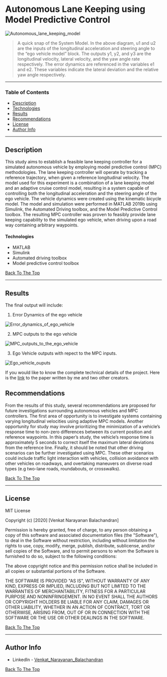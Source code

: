 # Autonomous Lane Keeping using Model Predictive Control 
![Autonomous_lane_keeping_model](https://user-images.githubusercontent.com/79725511/109578820-decc2980-7ac5-11eb-8a05-625c56feb1a8.jpg)
> A quick snap of the System Model. In the above diagram, u1 and u2 are the inputs of the longitudinal acceleration and steering angle to the “ego vehicle model” block. The outputs y1, y2, and y3 are the longitudinal velocity, lateral velocity, and the yaw angle rate respectively. The error dynamics are referenced in the variables e1 and e2. These variables indicate the lateral deviation and the relative yaw angle respectively.

---

### Table of Contents

- [Description](#description)
- [Technologies](#technologies)
- [Results](#results)
- [Recommendations](#recommendations)
- [License](#license)
- [Author Info](#author-info)

---

## Description

This study aims to establish a feasible lane keeping controller for a simulated autonomous vehicle by employing model predictive control (MPC) methodologies. The lane keeping controller will operate by tracking a reference trajectory, when given a reference longitudinal velocity. The model used for this experiment is a combination of a lane keeping model and an adaptive cruise control model, resulting in a system capable of controlling both the longitudinal acceleration and the steering angle of the ego vehicle. The vehicle dynamics were created using the kinematic bicycle model. The model and simulation were performed in MATLAB 2019b using Simulink, the Automated Driving toolbox, and the Model Predictive Control toolbox. The resulting MPC controller was proven to feasibly provide lane keeping capability to the simulated ego vehicle, when driving upon a road way containing arbitrary waypoints.

#### Technologies

- MATLAB
- Simulink
- Automated driving toolbox
- Model predictive control toolbox

[Back To The Top](#Autonomous-Lane-Keeping-using-Model-Predictive-Control)

---

## Results

The final output will include: 

1) Error Dynamics of the ego vehicle

![Error_dynamics_of_ego_vehicle](https://user-images.githubusercontent.com/79725511/109576550-f9040880-7ac1-11eb-9d5d-44593974eed8.png) 

2) MPC outputs to the ego vehicle

![MPC_outputs_to_the_ego_vehicle](https://user-images.githubusercontent.com/79725511/109576551-f9040880-7ac1-11eb-87a6-9ce22278e61a.png)

3) Ego Vehicle outputs with repect to the MPC inputs.

![Ego_vehicle_ouputs](https://user-images.githubusercontent.com/79725511/109576548-f9040880-7ac1-11eb-87cd-f0b45491bd50.png)

If you would like to know the complete technical details of the project. Here is the [link](https://drive.google.com/file/d/1w0jKBFIl24ucXa-i7lIMk-ROIe2WMoYo/view?usp=sharing) to the paper written by me and two other creators. 

## Recommendations

From the results of this study, several recommendations are proposed for future investigations surrounding autonomous vehicles and MPC controllers. The first area of opportunity is to investigate systems containing varying longitudinal velocities using adaptive MPC models. Another opportunity for study may involve prioritizing the minimization of a vehicle’s response time to non-zero differences between its current position and reference waypoints. In this paper’s study, the vehicle’s response time is approximately 5 seconds to correct itself the maximum lateral deviations from the reference line. Finally, it should be noted that other driving scenarios can be further investigated using MPC. These other scenarios could include traffic light interaction with vehicles, collision avoidance with other vehicles on roadways, and overtaking maneuvers on diverse road types (e.g two-lane roads, roundabouts, or crosswalks).

[Back To The Top](#Autonomous-Lane-Keeping-using-Model-Predictive-Control)

---

## License

MIT License

Copyright (c) [2020] [Venkat Narayanan Balachandran]

Permission is hereby granted, free of charge, to any person obtaining a copy
of this software and associated documentation files (the "Software"), to deal
in the Software without restriction, including without limitation the rights
to use, copy, modify, merge, publish, distribute, sublicense, and/or sell
copies of the Software, and to permit persons to whom the Software is
furnished to do so, subject to the following conditions:

The above copyright notice and this permission notice shall be included in all
copies or substantial portions of the Software.

THE SOFTWARE IS PROVIDED "AS IS", WITHOUT WARRANTY OF ANY KIND, EXPRESS OR
IMPLIED, INCLUDING BUT NOT LIMITED TO THE WARRANTIES OF MERCHANTABILITY,
FITNESS FOR A PARTICULAR PURPOSE AND NONINFRINGEMENT. IN NO EVENT SHALL THE
AUTHORS OR COPYRIGHT HOLDERS BE LIABLE FOR ANY CLAIM, DAMAGES OR OTHER
LIABILITY, WHETHER IN AN ACTION OF CONTRACT, TORT OR OTHERWISE, ARISING FROM,
OUT OF OR IN CONNECTION WITH THE SOFTWARE OR THE USE OR OTHER DEALINGS IN THE
SOFTWARE.

[Back To The Top](#Autonomous-Lane-Keeping-using-Model-Predictive-Control)

---

## Author Info

- LinkedIn - [Venkat_Narayanan_Balachandran](https://www.linkedin.com/in/venkat-balachandran)

[Back To The Top](#Autonomous-Lane-Keeping-using-Model-Predictive-Control)

